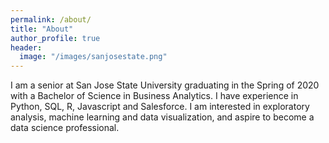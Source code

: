```yaml
---
permalink: /about/
title: "About"
author_profile: true
header:
  image: "/images/sanjosestate.png"
---
```


I am a senior at San Jose State University graduating in the Spring of 2020 with a Bachelor of Science in Business Analytics. I have experience in Python, SQL, R, Javascript and Salesforce. I am interested in exploratory analysis, machine learning and data visualization, and aspire to become a data science professional.
